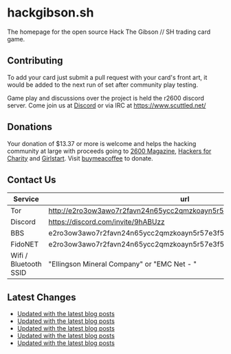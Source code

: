 # hackgibson.sh
The homepage for the open source Hack The Gibson // SH trading card game.


## Contributing

To add your card just submit a pull request with your card's front art, it would be added to the next run of set after community play testing.

Game play and discussions over the project is held the r2600 discord server. Come join us at [Discord](https://discord.com/invite/9hABUzz) or via IRC at https://www.scuttled.net/


## Donations

Your donation of $13.37 or more is welcome and helps the hacking community at large with proceeds going to [2600 Magazine](https://2600.com/), [Hackers for Charity](https://hackersforcharity.org) and [Girlstart](https://girlstart.org).  Visit [buymeacoffee](https://www.buymeacoffee.com/hackgibson.sh) to donate.


## Contact Us

Service | url
-|-
Tor | http://e2ro3ow3awo7r2favn24n65ycc2qmzkoayn5r57e3f56nvjwdcgg32ad.onion
Discord | https://discord.com/invite/9hABUzz
BBS | e2ro3ow3awo7r2favn24n65ycc2qmzkoayn5r57e3f56nvjwdcgg32ad.onion:23
FidoNET | e2ro3ow3awo7r2favn24n65ycc2qmzkoayn5r57e3f56nvjwdcgg32ad.onion:24554
Wifi / Bluetooth SSID | "Ellingson Mineral Company" or "EMC Net - <fidonet address>"

## Latest Changes
<!-- BLOG-POST-LIST:START -->
- [Updated with the latest blog posts](https://github.com/DFW2600/hackgibson.sh/commit/db9ebb54a66fa2350555ed4c5c7e07f98db2172a)
- [Updated with the latest blog posts](https://github.com/DFW2600/hackgibson.sh/commit/2994cb3ec9f7da0b75920b1a37bbc8cede43b307)
- [Updated with the latest blog posts](https://github.com/DFW2600/hackgibson.sh/commit/2e9630f9d26bbe94e04c9274b17717b139f45e86)
- [Updated with the latest blog posts](https://github.com/DFW2600/hackgibson.sh/commit/235a675969e9c1f1d3cf309c5de3d53bd3285122)
- [Updated with the latest blog posts](https://github.com/DFW2600/hackgibson.sh/commit/8636cc6f902e5c4c4fb20808eb2d897840c22636)
<!-- BLOG-POST-LIST:END -->
